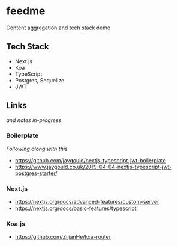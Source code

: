 # feedme
Content aggregation and tech stack demo

## Tech Stack

- Next.js
- Koa
- TypeScript
- Postgres, Sequelize
- JWT

## Links

*and notes in-progress*

### Boilerplate

*Following along with this*

- https://github.com/jaygould/nextjs-typescript-jwt-boilerplate
- https://www.jaygould.co.uk/2019-04-04-nextjs-typescript-jwt-postgres-starter/

###  Next.js

- https://nextjs.org/docs/advanced-features/custom-server
- https://nextjs.org/docs/basic-features/typescript

### Koa.js

- https://github.com/ZijianHe/koa-router